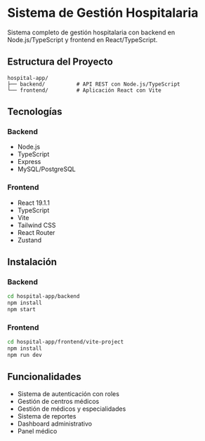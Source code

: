 # Sistema de Gestión Hospitalaria

Sistema completo de gestión hospitalaria con backend en Node.js/TypeScript y frontend en React/TypeScript.

## Estructura del Proyecto

```
hospital-app/
├── backend/          # API REST con Node.js/TypeScript
└── frontend/         # Aplicación React con Vite
```

## Tecnologías

### Backend
- Node.js
- TypeScript
- Express
- MySQL/PostgreSQL

### Frontend
- React 19.1.1
- TypeScript
- Vite
- Tailwind CSS
- React Router
- Zustand

## Instalación

### Backend
```bash
cd hospital-app/backend
npm install
npm start
```

### Frontend
```bash
cd hospital-app/frontend/vite-project
npm install
npm run dev
```

## Funcionalidades

- Sistema de autenticación con roles
- Gestión de centros médicos
- Gestión de médicos y especialidades
- Sistema de reportes
- Dashboard administrativo
- Panel médico